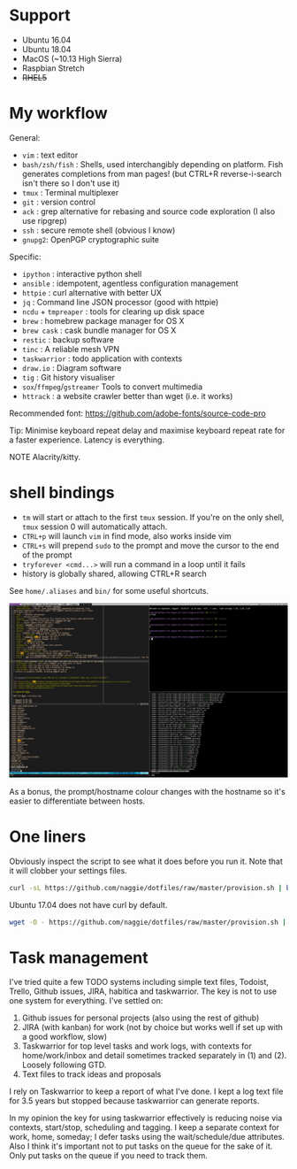 # Support

* Ubuntu 16.04
* Ubuntu 18.04
* MacOS (~10.13 High Sierra)
* Raspbian Stretch
* ~~RHEL5~~


# My workflow

General:

* `vim` : text editor
* `bash/zsh/fish` : Shells, used interchangibly depending on platform. Fish
generates completions from man pages! (but CTRL+R reverse-i-search isn't there
so I don't use it)
* `tmux` : Terminal multiplexer
* `git` : version control
* `ack` : grep alternative for rebasing and source code exploration (I also use ripgrep)
* `ssh` : secure remote shell (obvious I know)
* `gnupg2`: OpenPGP cryptographic suite

Specific:

* `ipython` : interactive python shell
* `ansible` : idempotent, agentless configuration management
* `httpie` : curl alternative with better UX
* `jq` : Command line JSON processor (good with httpie)
* `ncdu` + `tmpreaper` : tools for clearing up disk space
* `brew` : homebrew package manager for OS X
* `brew cask` : cask bundle manager for OS X
* `restic` : backup software
* `tinc` : A reliable mesh VPN
* `taskwarrior` : todo application with contexts
* `draw.io` : Diagram software
* `tig` : Git history visualiser
* `sox`/`ffmpeg`/`gstreamer` Tools to convert multimedia
* `httrack` : a website crawler better than wget (i.e. it works)


Recommended font: https://github.com/adobe-fonts/source-code-pro

Tip: Minimise keyboard repeat delay and maximise keyboard repeat rate for a
faster experience. Latency is everything.

NOTE Alacrity/kitty.

# shell bindings

* `tm` will start or attach to the first `tmux` session. If you're on the only
  shell, `tmux` session 0 will automatically attach.
* `CTRL+p` will launch `vim` in find mode, also works inside vim
* `CTRL+s` will prepend `sudo` to the prompt and move the cursor to the end of the prompt
* `tryforever <cmd...>` will run a command in a loop until it fails
* history is globally shared, allowing CTRL+R search

See `home/.aliases` and `bin/` for some useful shortcuts.


![Screenshot](etc/screenshot.png "Why do all terminal screenshots show top or htop running?")

As a bonus, the prompt/hostname colour changes with the hostname so it's easier
to differentiate between hosts.


[2]: http://unix.stackexchange.com/questions/12107/how-to-unfreeze-after-accidentally-pressing-ctrl-s-in-a-terminal
[3]: https://github.com/fish-shell/fish-shell/issues/814
[4]: http://superuser.com/questions/413351/weird-insertion-from-vim-on-mouse-click
[5]: https://github.com/unphased/putty-X

# One liners

Obviously inspect the script to see what it does before you run it. Note that it
will clobber your settings files.

```bash
curl -sL https://github.com/naggie/dotfiles/raw/master/provision.sh | bash && bash
```

Ubuntu 17.04 does not have curl by default.

```bash
wget -O - https://github.com/naggie/dotfiles/raw/master/provision.sh | bash && bash
```



# Task management

I've tried quite a few TODO systems including simple text files, Todoist,
Trello, Github issues, JIRA, habitica and taskwarrior. The key is
not to use one system for everything. I've settled on:

1. Github issues for personal projects (also using the rest of github)
2. JIRA (with kanban) for work (not by choice but works well if set up with a
   good workflow, slow)
3. Taskwarrior for top level tasks and work logs, with contexts for
   home/work/inbox and detail sometimes tracked separately in (1) and (2).
   Loosely following GTD.
4. Text files to track ideas and proposals

I rely on Taskwarrior to keep a report of what I've done. I kept a log text
file for 3.5 years but stopped because taskwarrior can generate reports.

In my opinion the key for using taskwarrior effectively is reducing noise via
contexts, start/stop, scheduling and tagging. I keep a separate context for
work, home, someday; I defer tasks using the wait/schedule/due attributes. Also
I think it's important not to put tasks on the queue for the sake of it. Only
put tasks on the queue if you need to track them.

